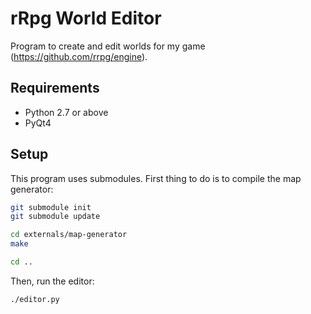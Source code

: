 # rRpg World Editor

Program to create and edit worlds for my game (https://github.com/rrpg/engine).

## Requirements

* Python 2.7 or above
* PyQt4

## Setup

This program uses submodules. First thing to do is to compile the map generator:
```bash
git submodule init
git submodule update

cd externals/map-generator
make

cd ..
```

Then, run the editor:
```
./editor.py
```
